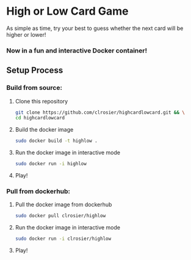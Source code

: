 # High or Low Card Game

As simple as time, try your best to guess whether the next card will be higher or lower!

### Now in a fun and interactive Docker container!

## Setup Process

### Build from source:
1. Clone this repository
   ```bash
   git clone https://github.com/clrosier/highcardlowcard.git && \
   cd highcardlowcard
   ```

2. Build the docker image
   ```bash
   sudo docker build -t highlow .
   ```

3. Run the docker image in interactive mode
   ```bash
   sudo docker run -i highlow
   ```

4. Play!

### Pull from dockerhub:
1. Pull the docker image from dockerhub
   ```bash
   sudo docker pull clrosier/highlow
   ```

2. Run the docker image in interactive mode
   ```bash
   sudo docker run -i clrosier/highlow
   ```

3. Play!